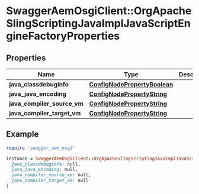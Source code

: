 # SwaggerAemOsgiClient::OrgApacheSlingScriptingJavaImplJavaScriptEngineFactoryProperties

## Properties

| Name | Type | Description | Notes |
| ---- | ---- | ----------- | ----- |
| **java_classdebuginfo** | [**ConfigNodePropertyBoolean**](ConfigNodePropertyBoolean.md) |  | [optional] |
| **java_java_encoding** | [**ConfigNodePropertyString**](ConfigNodePropertyString.md) |  | [optional] |
| **java_compiler_source_vm** | [**ConfigNodePropertyString**](ConfigNodePropertyString.md) |  | [optional] |
| **java_compiler_target_vm** | [**ConfigNodePropertyString**](ConfigNodePropertyString.md) |  | [optional] |

## Example

```ruby
require 'swagger_aem_osgi'

instance = SwaggerAemOsgiClient::OrgApacheSlingScriptingJavaImplJavaScriptEngineFactoryProperties.new(
  java_classdebuginfo: null,
  java_java_encoding: null,
  java_compiler_source_vm: null,
  java_compiler_target_vm: null
)
```

